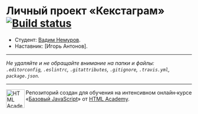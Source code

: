 # Личный проект «Кекстаграм» [![Build status][travis-image]][travis-url]

* Студент: [Вадим Немуров](https://up.htmlacademy.ru/javascript/11/user/371987).
* Наставник: [Игорь Антонов].

---

_Не удаляйте и не обращайте внимание на папки и файлы:_<br>
_`.editorconfig`, `.eslintrc`, `.gitattributes`, `.gitignore`, `.travis.yml`, `package.json`._

---

<a href="https://htmlacademy.ru/intensive/javascript"><img align="left" width="50" height="50" title="HTML Academy" src="https://up.htmlacademy.ru/static/img/intensive/javascript/logo-for-github.svg"></a>

Репозиторий создан для обучения на интенсивном онлайн‑курсе «[Базовый JavaScript](https://htmlacademy.ru/intensive/javascript)» от [HTML Academy](https://htmlacademy.ru).

[travis-image]: https://travis-ci.org/htmlacademy-javascript/371987-kekstagram.svg?branch=master
[travis-url]: https://travis-ci.org/htmlacademy-javascript/371987-kekstagram
